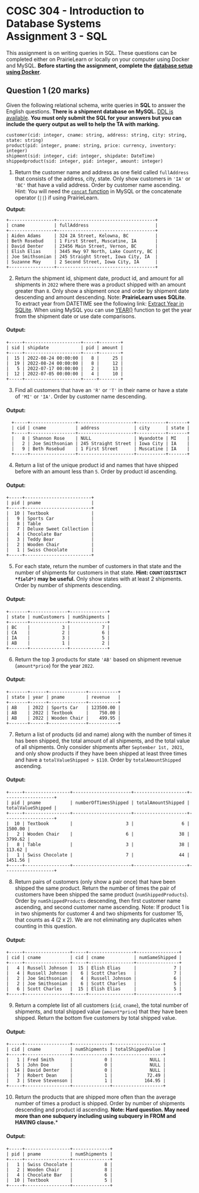 # COSC 304 - Introduction to Database Systems<br>Assignment 3 - SQL

This assignment is on writing queries in SQL. These questions can be completed either on PrairieLearn or locally on your computer using Docker and MySQL. **Before starting the assignment, complete the [database setup using Docker](../setup)**.

## Question 1 (20 marks)

Given the following relational schema, write queries in **SQL** to answer the English questions. **There is a shipment database on MySQL.** [DDL is available](../ddl/ShipmentMySQL.sql). **You must only submit the SQL for your answers but you can include the query output as well to help the TA with marking.**

```
customer(cid: integer, cname: string, address: string, city: string, state: string)
product(pid: integer, pname: string, price: currency, inventory: integer)
shipment(sid: integer, cid: integer, shipdate: DateTime)
shippedproduct(sid: integer, pid: integer, amount: integer)
```

1. Return the customer name and address as one field called `fullAddress` that consists of the address, city, state. Only show customers in `'IA'` or `'BC'` that have a valid address. Order by customer name ascending. Hint: You will need the [`concat` function](https://dev.mysql.com/doc/refman/8.4/en/string-functions.html#function_concat) in MySQL or the concatenate operator (`||`) if using PrairieLearn.

**Output:**
```
+-----------------+-------------------------------------+
| cname           | fullAddress                         |
+-----------------+-------------------------------------+
| Aiden Adams     | 324 2A Street, Kelowna, BC          |
| Beth Rosebud    | 1 First Street, Muscatine, IA       |
| David Denter    | 23456 Main Street, Vernon, BC       |
| Elish Elias     | 3445 Hwy 97 North, Lake Country, BC |
| Joe Smithsonian | 245 Straight Street, Iowa City, IA  |
| Suzanne May     | 2 Second Street, Iowa City, IA      |
+-----------------+-------------------------------------+
```

2. Return the shipment id, shipment date, product id, and amount for all shipments in `2022` where there was a product shipped with an amount greater than `8`. Only show a shipment once and order by shipment date descending and amount descending. Note: <strong>PrairieLearn uses SQLite</strong>. To extract year from DATETIME see the following link: <a href="https://database.guide/how-to-extract-the-day-month-and-year-from-a-date-in-sqlite/">Extract Year in SQLite</a>. When using MySQL you can use <a href="https://dev.mysql.com/doc/refman/8.0/en/date-and-time-functions.html#function_year">YEAR()</a> function to get the year from the shipment date or use date comparisons.

#### Output:
```
+-----+---------------------+-----+--------+
| sid | shipdate            | pid | amount |
+-----+---------------------+-----+--------+
|  15 | 2022-08-24 00:00:00 |   8 |     25 |
|  19 | 2022-08-24 00:00:00 |   8 |     12 |
|   5 | 2022-07-17 00:00:00 |   2 |     13 |
|  12 | 2022-07-05 00:00:00 |   4 |     10 |
+-----+---------------------+-----+--------+
```

3. Find all customers that have an `'R'` or `'T'` in their name or have a state of `'MI'` or `'IA'`. Order by customer name descending. 

#### Output:
```
  +-----+-----------------+---------------------+-----------+-------+
  | cid | cname           | address             | city      | state |
  +-----+-----------------+---------------------+-----------+-------+
  |   8 | Shannon Rose    | NULL                | Wyandotte | MI    |
  |   2 | Joe Smithsonian | 245 Straight Street | Iowa City | IA    |
  |   9 | Beth Rosebud    | 1 First Street      | Muscatine | IA    |
  +-----+-----------------+---------------------+-----------+-------+
```

4. Return a list of the unique product id and names that have shipped before with an amount less than `5`. Order by product id ascending.

#### Output:
```
+-----+-------------------------+
| pid | pname                   |
+-----+-------------------------+
|  10 | Textbook                |
|   9 | Sports Car              |
|   8 | Table                   |
|   7 | Deluxe Sweet Collection |
|   4 | Chocolate Bar           |
|   3 | Teddy Bear              |
|   2 | Wooden Chair            |
|   1 | Swiss Chocolate         |
+-----+-------------------------+
```

5. For each state, return the number of customers in that state and the number of shipments for customers in that state. **Hint: `COUNT(DISTINCT *field*)` may be useful.** Only show states with at least 2 shipments. Order by number of shipments descending.

#### Output:
```
+-------+--------------+--------------+
| state | numCustomers | numShipments |
+-------+--------------+--------------+
| BC    |            3 |            7 |
| CA    |            2 |            6 |
| IA    |            3 |            5 |
| AB    |            1 |            2 |
+-------+--------------+--------------+
```

6. Return the top 3 products for state `'AB'` based on shipment revenue (`amount*price`) for the year `2022`. 

#### Output:
```
+-------+------+--------------+-----------+
| state | year | pname        | revenue   |
+-------+------+--------------+-----------+
| AB    | 2022 | Sports Car   | 123500.00 |
| AB    | 2022 | Textbook     |    750.00 |
| AB    | 2022 | Wooden Chair |    499.95 |
+-------+------+--------------+-----------+
```

7. Return a list of products (id and name) along with the number of times it has been shipped, the total amount of all shipments, and the total value of all shipments. Only consider shipments after `September 1st, 2021`, and only show products if they have been shipped at least three times and have a `totalValueShipped > $110`. Order by `totalAmountShipped` ascending.

#### Output:
```
+-----+-----------------+----------------------+--------------------+-------------------+
| pid | pname           | numberOfTimesShipped | totalAmountShipped | totalValueShipped |
+-----+-----------------+----------------------+--------------------+-------------------+
|  10 | Textbook        |                    3 |                  6 |           1500.00 |
|   2 | Wooden Chair    |                    6 |                 38 |           3799.62 |
|   8 | Table           |                    3 |                 38 |            113.62 |
|   1 | Swiss Chocolate |                    7 |                 44 |           1451.56 |
+-----+-----------------+----------------------+--------------------+-------------------+
```

8. Return pairs of customers (only show a pair once) that have been shipped the same product. Return the number of times the pair of customers have been shipped the same product (`numShippedProducts`). Order by `numShippedProducts` descending, then first customer name ascending, and second customer name ascending. Note: If product 1 is in two shipments for customer 4 and two shipments for customer 15, that counts as 4 (2 x 2). We are not eliminating any duplicates when counting in this question.

#### Output:
```
+-----+-----------------+-----+-----------------+----------------+
| cid | cname           | cid | cname           | numSameShipped |
+-----+-----------------+-----+-----------------+----------------+
|   4 | Russell Johnson |  15 | Elish Elias     |              7 |
|   4 | Russell Johnson |   6 | Scott Charles   |              7 |
|   2 | Joe Smithsonian |   4 | Russell Johnson |              6 |
|   2 | Joe Smithsonian |   6 | Scott Charles   |              5 |
|   6 | Scott Charles   |  15 | Elish Elias     |              5 |
+-----+-----------------+-----+-----------------+----------------+
```

9. Return a complete list of all customers (`cid`, `cname`), the total number of shipments, and total shipped value (`amount*price`) that they have been shipped. Return the bottom five customers by total shipped value.

#### Output:
```
+-----+-----------------+--------------+-------------------+
| cid | cname           | numShipments | totalShippedValue |
+-----+-----------------+--------------+-------------------+
|   1 | Fred Smith      |            0 |              NULL |
|   5 | John Doe        |            0 |              NULL |
|  14 | David Denter    |            0 |              NULL |
|   7 | Robert Dean     |            1 |             72.49 |
|   3 | Steve Stevenson |            1 |            164.95 |
+-----+-----------------+--------------+-------------------+
```

10. Return the products that are shipped more often than the average number of times a product is shipped. Order by number of shipments descending and product id ascending. **Note: Hard question. May need more than one subquery including using subquery in FROM and HAVING clause.***

#### Output:
```
+-----+-----------------+--------------+
| pid | pname           | numShipments |
+-----+-----------------+--------------+
|   1 | Swiss Chocolate |            8 |
|   2 | Wooden Chair    |            8 |
|   4 | Chocolate Bar   |            6 |
|  10 | Textbook        |            5 |
+-----+-----------------+--------------+
```


